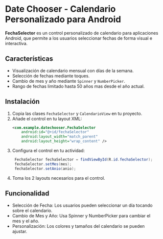 # Date Chooser - Calendario Personalizado para Android

**FechaSelector** es un control personalizado de calendario para aplicaciones Android, que permite a los usuarios seleccionar fechas de forma visual e interactiva.

## Características

- Visualización de calendario mensual con días de la semana.
- Selección de fechas mediante toques.
- Cambio de mes y año mediante `Spinner` y `NumberPicker`.
- Rango de fechas limitado hasta 50 años mas desde el año actual.

## Instalación

1. Copia las clases `FechaSelector` y `CalendarioView` en tu proyecto.
2. Añade el control en tu layout XML:
   ```xml
   <com.example.datechooser.FechaSelector
       android:id="@+id/fechaSelector"
       android:layout_width="match_parent"
       android:layout_height="wrap_content" />
4. Configura el control en tu actividad:
   ```java
    FechaSelector fechaSelector = findViewById(R.id.fechaSelector);
    fechaSelector.setMes(mes);
    fechaSelector.setAnio(anio);
5. Toma los 2 layouts necesarios para el control.
## Funcionalidad
- Selección de Fecha: Los usuarios pueden seleccionar un día tocando sobre el calendario.
- Cambio de Mes y Año: Usa Spinner y NumberPicker para cambiar el mes y el año.
- Personalización: Los colores y tamaños del calendario se pueden ajustar.
